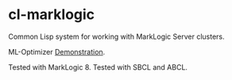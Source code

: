 # cl-marklogic
Common Lisp system for working with MarkLogic Server clusters.

ML-Optimizer [Demonstration](http://opsresearch.com/demo/ml-optimizer/).

Tested with MarkLogic 8.
Tested with SBCL and ABCL.
